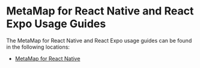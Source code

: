 # MetaMap for React Native and React Expo Usage Guides
The MetaMap for React Native and React Expo usage guides can be found in the following locations:

* [MetaMap for React Native](https://github.com/GetMetaMap/metamap-reactnative-plugin/blob/master/docs/metaMap-reactNative.md)
